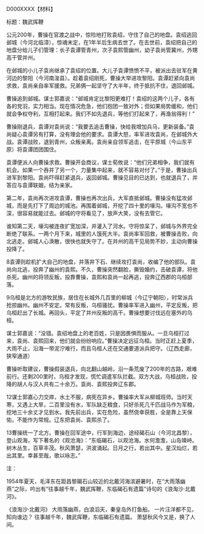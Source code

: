 D000XXXX【材料】

标题：魏武挥鞭



公元200年，曹操在官渡之战中，惊险地打败袁绍，守住了自己的地盘。袁绍逃回邺城（今河北临漳），惊魂未定，在1年半后生病去世了。在去世前，袁绍把自己的地盘分给儿子们管理：长子袁谭管青州，次子袁熙管幽州，幼子袁尚管冀州，外甥高干管并州。

在邺城的小儿子袁尚继承了袁绍的位置。大儿子袁谭愤愤不平，被派出去驻军在黄河边的黎阳（今河南浚县）。趁着袁绍刚死，曹操大举进攻黎阳。袁谭赶紧向袁尚求救，袁尚亲自率军援救。兄弟俩一起坚守了大半年，终于抵抗不住，退回邺城。

曹操追到邺城。谋士郭嘉说：“邺城肯定比黎阳更难打！袁绍的这两个儿子，各有各的党羽，实力相当。现在情况危急，他们抱团一致对外；但如果局势缓和，他们就会争权夺利，互相打起来。我们不如先退兵，等他们打起来了，再渔翁得利！”

曹操刚退兵，袁谭对袁尚说：“我要去追击曹操，快给我增加兵马，更新装备。”袁尚疑心袁谭另有打算，没有理会他的要求。袁谭大怒，率军进攻袁尚，在邺城外大战。袁谭战败，退到青州，众叛亲离。袁尚亲自领军追击，在平原城（今山东平原）将袁谭团团围住。



袁谭便派人向曹操求救。曹操开会商议，谋士荀攸说：“他们兄弟相争，我们就有机会。如果一个吞并了另一个，力量集中起来，就不容易对付了。”于是，曹操出兵进军到黎阳。袁尚吓得赶紧退兵，返回邺城。曹操见目的已达到，也就退兵了，并答应与袁谭联姻，结为亲家。

第二年，袁尚再次进攻袁谭，曹操也再次出兵，大军直抵邺城。曹操没有猛攻邺城，而是先打下了周边的城池。再围着邺城，开挖了四十里的壕沟。壕沟不宽也不深，很容易就能过去。邺城的守将看见了，放声大笑，没有去管它。

谁知第二天，壕沟被连夜扩宽加深，并灌入了河水。守将惊呆了，邺城与外界完全断绝了联系。一两个月下来，城里的人饿死大半。袁尚率军回救，被曹操击败，向北逃走。邺城人心涣散，很快也就失守了。在并州的高干见局势不妙，主动向曹操投降了。

8袁谭则趁机扩大自己的地盘，并落井下石、继续攻打袁尚，收编了他的部队。袁尚向北逃，投奔了幽州的袁熙。不久，曹操突然翻脸，撕毁婚约，击破袁谭，将他杀死。幽州的将领反叛，投靠曹操，袁熙和袁尚一起再逃，投奔辽西郡的乌桓部落。



9乌桓是北方的游牧民族，居住在长城外几百里的柳城（今辽宁朝阳），时常派兵抢掠幽州。幽州不安定。常有反叛，乌桓骚扰。曹操率军进入幽州，平定反叛，把乌桓赶出了长城。再回头，平定了并州反叛的高干。曹操想要讨伐远在塞外的乌桓。

谋士郭嘉说：“没错。袁绍地盘上的老百姓，只是因畏惧而服从。一旦乌桓打过来，袁尚、袁熙回来，他们就会纷纷响应。”曹操决定远征乌桓。当时正赶上夏季，大雨不止，沿海一带泥泞难行，而且乌桓人还在交通要道派兵把守。（辽西走廊，狭窄通道）

曹操听取建议，曹操假装退兵，向北翻山越岭，沿一条荒废了200年的古路，艰难前行。还剩200里时，乌桓才发现，慌忙调遣军队拦截。双方大战，乌桓战败，投降的胡人与汉人共有二十余万。袁尚、袁熙投奔辽东郡。



12谋士郭嘉心力交瘁，水土不服，病死在异乡。曹操率大军从柳城班师。当时天寒，又遇上大旱，二百里没有水，军队缺乏粮食，只好杀死几千匹战马作为军粮，挖地三十余丈才见到水。我先前出兵，实在危险，虽然侥幸获胜，全是靠上天保佑，不能作为常规。辽东把袁尚、袁熙杀了。



13曹操统一了北方。曹操在回军途中，行军到海边，途经碣石山（今河北昌黎），登山观海，写下著名的《观沧海》：“东临碣石，以观沧海。水何澹澹，山岛竦峙。树木丛生，百草丰茂。秋风萧瑟，洪波涌起。日月之行，若出其中。星汉灿烂，若出其里。幸甚至哉，歌以咏志。”








注：

1954年夏天，毛泽东在距昌黎碣石山较近的北戴河海滨避暑时，在“大雨落幽燕”之际，吟出有“往事越千年，魏武挥鞭，东临碣石有遗篇”诗句的《浪淘沙·北戴河》。

《浪淘沙·北戴河》
大雨落幽燕，白浪滔天，秦皇岛外打鱼船。
一片汪洋都不见，知向谁边？
往事越千年，魏武挥鞭，东临碣石有遗篇。
萧瑟秋风今又是，换了人间。









